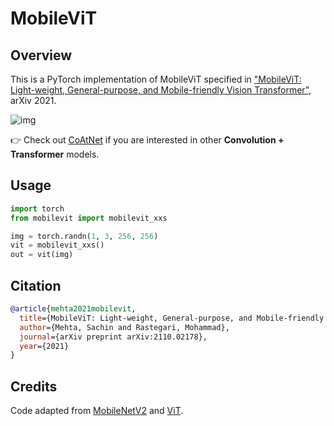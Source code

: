 # MobileViT

## Overview

This is a PyTorch implementation of MobileViT specified in ["MobileViT: Light-weight, General-purpose, and Mobile-friendly Vision Transformer"](https://arxiv.org/abs/2110.02178), arXiv 2021.

![img](https://user-images.githubusercontent.com/67839539/136470152-2573529e-1a24-4494-821d-70eb4647a51d.png)

👉 Check out [CoAtNet](https://github.com/chinhsuanwu/coatnet-pytorch) if you are interested in other **Convolution + Transformer** models.

## Usage

```python
import torch
from mobilevit import mobilevit_xxs

img = torch.randn(1, 3, 256, 256)
vit = mobilevit_xxs()
out = vit(img)
```

## Citation

```bibtex
@article{mehta2021mobilevit,
  title={MobileViT: Light-weight, General-purpose, and Mobile-friendly Vision Transformer},
  author={Mehta, Sachin and Rastegari, Mohammad},
  journal={arXiv preprint arXiv:2110.02178},
  year={2021}
}
```

## Credits

Code adapted from [MobileNetV2](https://github.com/tonylins/pytorch-mobilenet-v2) and [ViT](https://github.com/lucidrains/vit-pytorch).
